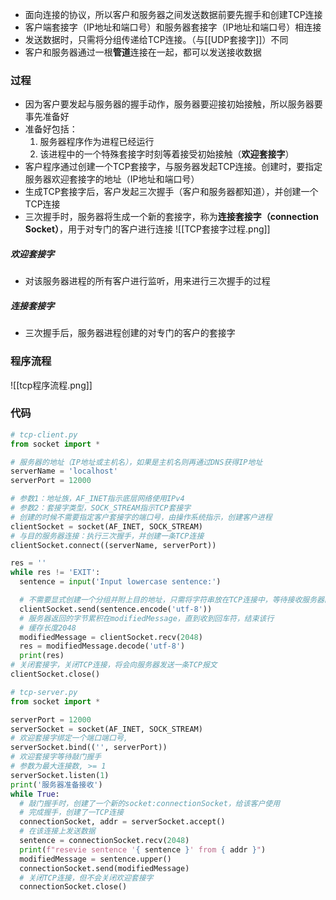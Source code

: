 - 面向连接的协议，所以客户和服务器之间发送数据前要先握手和创建TCP连接
- 客户端套接字（IP地址和端口号）和服务器套接字（IP地址和端口号）相连接
- 发送数据时，只需将分组传递给TCP连接。（与[[UDP套接字]]）不同
- 客户和服务器通过一根**管道**连接在一起，都可以发送接收数据
### 过程
- 因为客户要发起与服务器的握手动作，服务器要迎接初始接触，所以服务器要事先准备好
- 准备好包括：
	1. 服务器程序作为进程已经运行
	2. 该进程中的一个特殊套接字时刻等着接受初始接触（**欢迎套接字**）
- 客户程序通过创建一个TCP套接字，与服务器发起TCP连接。创建时，要指定服务器欢迎套接字的地址（IP地址和端口号）
- 生成TCP套接字后，客户发起三次握手（客户和服务器都知道），并创建一个TCP连接
- 三次握手时，服务器将生成一个新的套接字，称为**连接套接字（connection Socket）**，用于对专门的客户进行连接
![[TCP套接字过程.png]]
##### 欢迎套接字
- 对该服务器进程的所有客户进行监听，用来进行三次握手的过程
##### 连接套接字
- 三次握手后，服务器进程创建的对专门的客户的套接字

### 程序流程
![[tcp程序流程.png]]

### 代码
```python
# tcp-client.py
from socket import *

# 服务器的地址（IP地址或主机名），如果是主机名则再通过DNS获得IP地址
serverName = 'localhost'
serverPort = 12000

# 参数1：地址族，AF_INET指示底层网络使用IPv4
# 参数2：套接字类型，SOCK_STREAM指示TCP套接字
# 创建的时候不需要指定客户套接字的端口号，由操作系统指示，创建客户进程
clientSocket = socket(AF_INET, SOCK_STREAM)
# 与目的服务器连接：执行三次握手，并创建一条TCP连接
clientSocket.connect((serverName, serverPort))

res = ''
while res != 'EXIT':
  sentence = input('Input lowercase sentence:')

  # 不需要显式创建一个分组并附上目的地址，只需将字符串放在TCP连接中，等待接收服务器的返回
  clientSocket.send(sentence.encode('utf-8'))
  # 服务器返回的字节累积在modifiedMessage，直到收到回车符，结束该行
  # 缓存长度2048
  modifiedMessage = clientSocket.recv(2048)
  res = modifiedMessage.decode('utf-8')
  print(res)
# 关闭套接字，关闭TCP连接，将会向服务器发送一条TCP报文
clientSocket.close()
```

```python
# tcp-server.py
from socket import *

serverPort = 12000
serverSocket = socket(AF_INET, SOCK_STREAM)
# 欢迎套接字绑定一个端口端口号,
serverSocket.bind(('', serverPort))
# 欢迎套接字等待敲门握手
# 参数为最大连接数, >= 1
serverSocket.listen(1)
print('服务器准备接收')
while True:
  # 敲门握手时，创建了一个新的socket:connectionSocket，给该客户使用
  # 完成握手，创建了一TCP连接
  connectionSocket, addr = serverSocket.accept()
  # 在该连接上发送数据
  sentence = connectionSocket.recv(2048)
  print(f"resevie sentence '{ sentence }' from { addr }")
  modifiedMessage = sentence.upper()
  connectionSocket.send(modifiedMessage)
  # 关闭TCP连接，但不会关闭欢迎套接字
  connectionSocket.close()
```